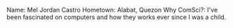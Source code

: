 Name: Mel Jordan Castro
Hometown: Alabat, Quezon
Why ComSci?: I've been fascinated on computers and how they works ever since I was a child. 
